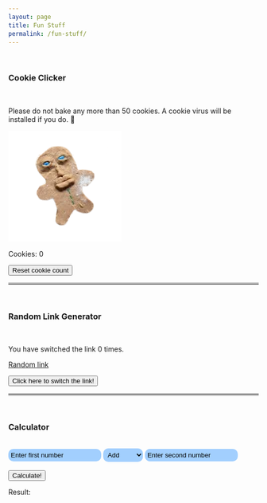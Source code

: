 ```yaml
---
layout: page
title: Fun Stuff
permalink: /fun-stuff/
---
```


<br>

### Cookie Clicker

<br>
<p>Please do not <span class="bake" onclick="bake()">bake</span> any more than 50 cookies. A cookie virus will be installed if you do. 🍪</p>

<img id="cookie" class="cookie" src="../images/cookie.png" onclick="increaseCount()">

<p>Cookies: <span id="cookieCount">0</span></p>

<button id="reset" onclick="reset()">Reset cookie count</button>

<script src="../assets/js/cookie.js"></script>

<hr>

<br>

### Random Link Generator

<br>
<p>You have switched the link <span id="count">0</span> time<span id="s">s</span>.</p>
<a id="switch" href="https://google.com" target="_blank">Random link</a>

<button onclick="switchLink()">Click here to switch the link!</button>

<script src="../assets/js/link.js"></script>

<hr>

<br>

### Calculator

<br>

<div class="input-container">
    <input type="number" id="num1" placeholder="Enter first number">
    <select id="operation">
        <option value="add">Add</option>
        <option value="subtract">Subtract</option>
        <option value="multiply">Multiply</option>
        <option value="divide">Divide</option>
        <option value="power">Power</option>
        <option value="modulo">Modulo</option>
    </select>
    <input type="number" id="num2" placeholder="Enter second number">
</div>
<br>
<button onclick="calculate()">Calculate!</button>
<p>Result: <span id="result"></span></p>
<script src="../assets/js/calculator.js"></script>

<style>
.cookie:hover {
    cursor: grabbing;
}
.bake:hover {
    cursor: pointer;
}
hr {
    border-top: 3px solid #bbb;
}

input, select {
    padding: 5px;
    border-radius:10px;
    border:none;
    background-color: #A2CFFE;
}

::placeholder {
    color: black;
}


</style>
